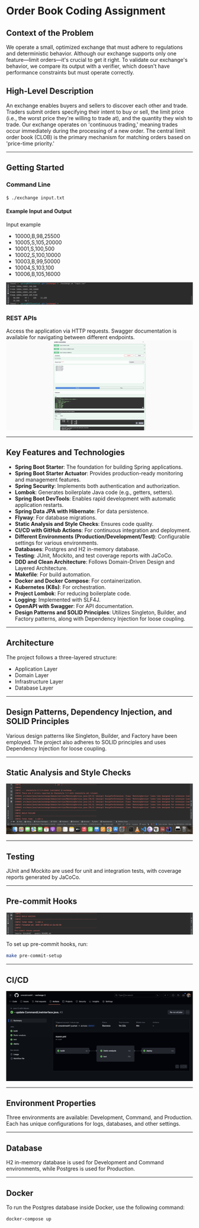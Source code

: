 # Order Book Coding Assignment

## Context of the Problem

We operate a small, optimized exchange that must adhere to regulations and deterministic behavior. Although our exchange supports only one feature—limit orders—it's crucial to get it right. To validate our exchange's behavior, we compare its output with a verifier, which doesn't have performance constraints but must operate correctly.

## High-Level Description

An exchange enables buyers and sellers to discover each other and trade. Traders submit orders specifying their intent to buy or sell, the limit price (i.e., the worst price they're willing to trade at), and the quantity they wish to trade. Our exchange operates on 'continuous trading,' meaning trades occur immediately during the processing of a new order. The central limit order book (CLOB) is the primary mechanism for matching orders based on 'price-time priority.'

---

## Getting Started

### Command Line

```bash
$ ./exchange input.txt
```

#### Example Input and Output
Input example
* 10000,B,98,25500
* 10005,S,105,20000
* 10001,S,100,500
* 10002,S,100,10000
* 10003,B,99,50000
* 10004,S,103,100
* 10006,B,105,16000

![CMD output example](README/cmd_example.png)


### REST APIs

Access the application via HTTP requests. Swagger documentation is available for navigating between different endpoints.
![Swagger OPEN API](README/swagger.jpeg)

---

## Key Features and Technologies

- **Spring Boot Starter**: The foundation for building Spring applications.
- **Spring Boot Starter Actuator**: Provides production-ready monitoring and management features.
- **Spring Security**: Implements both authentication and authorization.
- **Lombok**: Generates boilerplate Java code (e.g., getters, setters).
- **Spring Boot DevTools**: Enables rapid development with automatic application restarts.
- **Spring Data JPA with Hibernate**: For data persistence.
- **Flyway**: For database migrations.
- **Static Analysis and Style Checks**: Ensures code quality.
- **CI/CD with GitHub Actions**: For continuous integration and deployment.
- **Different Environments (Production/Development/Test)**: Configurable settings for various environments.
- **Databases**: Postgres and H2 in-memory database.
- **Testing**: JUnit, Mockito, and test coverage reports with JaCoCo.
- **DDD and Clean Architecture**: Follows Domain-Driven Design and Layered Architecture.
- **Makefile**: For build automation.
- **Docker and Docker Compose**: For containerization.
- **Kubernetes (K8s)**: For orchestration.
- **Project Lombok**: For reducing boilerplate code.
- **Logging**: Implemented with SLF4J.
- **OpenAPI with Swagger**: For API documentation.
- **Design Patterns and SOLID Principles**: Utilizes Singleton, Builder, and Factory patterns, along with Dependency Injection for loose coupling.

---

## Architecture

The project follows a three-layered structure:
- Application Layer
- Domain Layer
- Infrastructure Layer
- Database Layer

---

## Design Patterns, Dependency Injection, and SOLID Principles

Various design patterns like Singleton, Builder, and Factory have been employed. The project also adheres to SOLID principles and uses Dependency Injection for loose coupling.

---

## Static Analysis and Style Checks

![Style check](README/style_check.png)


---

## Testing

JUnit and Mockito are used for unit and integration tests, with coverage reports generated by JaCoCo.

---

## Pre-commit Hooks

![Pre commit hooks](README/pre-commit.png)

To set up pre-commit hooks, run:

```bash
make pre-commit-setup
```

---

## CI/CD

![CI CD workflow](README/CI_CD.jpeg)


---

## Environment Properties

Three environments are available: Development, Command, and Production. Each has unique configurations for logs, databases, and other settings.

---

## Database

H2 in-memory database is used for Development and Command environments, while Postgres is used for Production.

---

## Docker

To run the Postgres database inside Docker, use the following command:

```bash
docker-compose up

